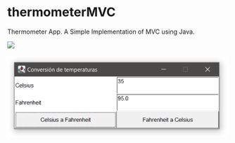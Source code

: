 # thermometerMVC
Thermometer App. A Simple Implementation of MVC using Java.


![](images/Ther.png)

![](images/Thermometer.png)
